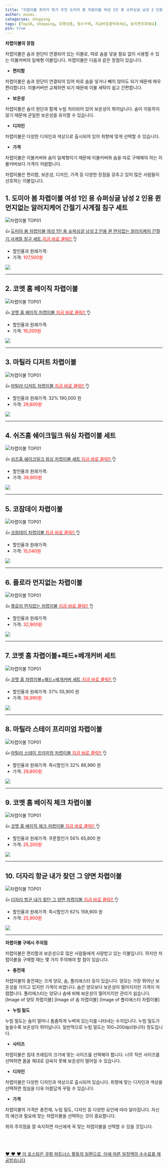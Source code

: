 ```yaml
---
title: "차렵이불 최저가 특가 추천 도미아 봄 차렵이불 여성 1인 용 슈퍼싱글 남성 2 인용 퀸 먼지없는 알러지케어 간절기 사계절 침구 세트 비교 장점 구매가이드"
author: eunmi.
categories: shopping
tags: [Top10, shopping, 유행상품, 필수구매, 지금바로클릭하세요, 놓치면후회해요]
pin: true
---
```

**차렵이불의 장점**

차렵이불은 솜과 원단이 연결되어 있는 이불로, 따로 솜을 넣을 필요 없이 사용할 수 있는 이불커버의 일체형 이불입니다. 차렵이불은 다음과 같은 장점이 있습니다.

* **편리함**

차렵이불은 솜과 원단이 연결되어 있어 따로 솜을 넣거나 빼지 않아도 되기 때문에 매우 편리합니다. 이불커버만 교체하면 되기 때문에 이불 세탁이 쉽고 간편합니다.

* **보온성**

차렵이불은 솜이 원단과 함께 누빔 처리되어 있어 보온성이 뛰어납니다. 솜이 이동하지 않기 때문에 균일한 보온성을 유지할 수 있습니다.

* **디자인**

차렵이불은 다양한 디자인과 색상으로 출시되어 있어 취향에 맞게 선택할 수 있습니다.

* **가격**

차렵이불은 이불커버와 솜이 일체형이기 때문에 이불커버와 솜을 따로 구매해야 하는 이불커버보다 가격이 저렴합니다.

차렵이불은 편리함, 보온성, 디자인, 가격 등 다양한 장점을 갖추고 있어 많은 사람들이 선호하는 이불입니다.

   

## 1. 도미아 봄 차렵이불 여성 1인 용 슈퍼싱글 남성 2 인용 퀸 먼지없는 알러지케어 간절기 사계절 침구 세트

![차렵이불 TOP01](https://thumbnail9.coupangcdn.com/thumbnails/remote/230x230ex/image/vendor_inventory/06f7/8b3973f7238f70c31b995b99e221ad4b54edefd3dc32fc7bc9897ae2bad4.jpg)


👍 [도미아 봄 차렵이불 여성 1인 용 슈퍼싱글 남성 2 인용 퀸 먼지없는 알러지케어 간절기 사계절 침구 세트 <font color=red> 지금 바로 클릭!! </font> ](https://link.coupang.com/re/AFFSDP?lptag=AF3617701&subid=GithubCoopas&pageKey=6404427004&traceid=V0-153&itemId=13706509372&vendorItemId=80957814915) 👌 


- 할인율과 원래가격: 
- 가격: <span style='color:red'>107,500원</span>

[![](/discount_price.png)](https://link.coupang.com/re/AFFSDP?lptag=AF3617701&subid=GithubCoopas&pageKey=6404427004&traceid=V0-153&itemId=13706509372&vendorItemId=80957814915)

---


   

## 2. 코멧 홈 베이직 차렵이불

![차렵이불 TOP01](https://thumbnail6.coupangcdn.com/thumbnails/remote/230x230ex/image/retail/images/2880429587646164-86b9e4ea-dc3e-4904-98df-5e898fc8dea6.jpg)


👍 [코멧 홈 베이직 차렵이불 <font color=red> 지금 바로 클릭!! </font> ](https://link.coupang.com/re/AFFSDP?lptag=AF3617701&subid=GithubCoopas&pageKey=6287221036&traceid=V0-153&itemId=12936950184&vendorItemId=80201331785) 👌 


- 할인율과 원래가격: 
- 가격: <span style='color:red'>19,200원</span>

[![](/discount_price.png)](https://link.coupang.com/re/AFFSDP?lptag=AF3617701&subid=GithubCoopas&pageKey=6287221036&traceid=V0-153&itemId=12936950184&vendorItemId=80201331785)

---


   

## 3. 마틸라 디저트 차렵이불

![차렵이불 TOP01](https://thumbnail8.coupangcdn.com/thumbnails/remote/230x230ex/image/retail/images/8970385456593661-181bbcaa-4e1a-43ea-9543-c1305a035044.jpg)


👍 [마틸라 디저트 차렵이불 <font color=red> 지금 바로 클릭!! </font> ](https://link.coupang.com/re/AFFSDP?lptag=AF3617701&subid=GithubCoopas&pageKey=1316647608&traceid=V0-153&itemId=3297172945&vendorItemId=3595938768) 👌 


- 할인율과 원래가격: 32%  190,000   원
- 가격: <span style='color:red'>29,800원</span>

[![](/discount_price.png)](https://link.coupang.com/re/AFFSDP?lptag=AF3617701&subid=GithubCoopas&pageKey=1316647608&traceid=V0-153&itemId=3297172945&vendorItemId=3595938768)

---


   

## 4. 쉬즈홈 쉐이크밀크 워싱 차렵이불 세트

![차렵이불 TOP01](https://thumbnail8.coupangcdn.com/thumbnails/remote/230x230ex/image/retail/images/5390486536102747-372ee8a1-f402-4327-bd60-10bd2ac65950.jpg)


👍 [쉬즈홈 쉐이크밀크 워싱 차렵이불 세트 <font color=red> 지금 바로 클릭!! </font> ](https://link.coupang.com/re/AFFSDP?lptag=AF3617701&subid=GithubCoopas&pageKey=6365819391&traceid=V0-153&itemId=13424403491&vendorItemId=80679011298) 👌 


- 할인율과 원래가격: 
- 가격: <span style='color:red'>39,900원</span>

[![](/discount_price.png)](https://link.coupang.com/re/AFFSDP?lptag=AF3617701&subid=GithubCoopas&pageKey=6365819391&traceid=V0-153&itemId=13424403491&vendorItemId=80679011298)

---


   

## 5. 코잠데이 차렵이불

![차렵이불 TOP01](https://thumbnail9.coupangcdn.com/thumbnails/remote/230x230ex/image/retail/images/2415922053084382-7a9294b7-50c2-40a4-b48f-53644f2b14ba.jpg)


👍 [코잠데이 차렵이불 <font color=red> 지금 바로 클릭!! </font> ](https://link.coupang.com/re/AFFSDP?lptag=AF3617701&subid=GithubCoopas&pageKey=6473015951&traceid=V0-153&itemId=14136840313&vendorItemId=84970990765) 👌 


- 할인율과 원래가격: 
- 가격: <span style='color:red'>15,040원</span>

[![](/discount_price.png)](https://link.coupang.com/re/AFFSDP?lptag=AF3617701&subid=GithubCoopas&pageKey=6473015951&traceid=V0-153&itemId=14136840313&vendorItemId=84970990765)

---


   

## 6. 플로라 먼지없는 차렵이불

![차렵이불 TOP01](https://thumbnail10.coupangcdn.com/thumbnails/remote/230x230ex/image/vendor_inventory/9776/cc5d61d502f94faa7ed235544430ae5ff58075331501aab1de0fc7472a16.png)


👍 [플로라 먼지없는 차렵이불 <font color=red> 지금 바로 클릭!! </font> ](https://link.coupang.com/re/AFFSDP?lptag=AF3617701&subid=GithubCoopas&pageKey=4939455050&traceid=V0-153&itemId=6504527710&vendorItemId=73798744425) 👌 


- 할인율과 원래가격: 
- 가격: <span style='color:red'>32,900원</span>

[![](/discount_price.png)](https://link.coupang.com/re/AFFSDP?lptag=AF3617701&subid=GithubCoopas&pageKey=4939455050&traceid=V0-153&itemId=6504527710&vendorItemId=73798744425)

---


   

## 7. 코멧 홈 차렵이불+패드+베개커버 세트

![차렵이불 TOP01](https://thumbnail8.coupangcdn.com/thumbnails/remote/230x230ex/image/retail/images/6862725737639771-270fd47a-8c84-41c2-ae70-d7bb6e963d63.jpg)


👍 [코멧 홈 차렵이불+패드+베개커버 세트 <font color=red> 지금 바로 클릭!! </font> ](https://link.coupang.com/re/AFFSDP?lptag=AF3617701&subid=GithubCoopas&pageKey=6375150002&traceid=V0-153&itemId=15608447768&vendorItemId=82826643643) 👌 


- 할인율과 원래가격: 37%  55,900   원
- 가격: <span style='color:red'>36,990원</span>

[![](/discount_price.png)](https://link.coupang.com/re/AFFSDP?lptag=AF3617701&subid=GithubCoopas&pageKey=6375150002&traceid=V0-153&itemId=15608447768&vendorItemId=82826643643)

---


   

## 8. 마틸라 스테이 프리미엄 차렵이불

![차렵이불 TOP01](https://thumbnail8.coupangcdn.com/thumbnails/remote/230x230ex/image/rs_quotation_api/fynvf3xc/c85fd99c5c49449a8e040b79b1fc2885.jpg)


👍 [마틸라 스테이 프리미엄 차렵이불 <font color=red> 지금 바로 클릭!! </font> ](https://link.coupang.com/re/AFFSDP?lptag=AF3617701&subid=GithubCoopas&pageKey=4702697261&traceid=V0-153&itemId=5925069002&vendorItemId=73223085597) 👌 


- 할인율과 원래가격: 즉시할인가 32%  88,990   원
- 가격: <span style='color:red'>29,800원</span>

[![](/discount_price.png)](https://link.coupang.com/re/AFFSDP?lptag=AF3617701&subid=GithubCoopas&pageKey=4702697261&traceid=V0-153&itemId=5925069002&vendorItemId=73223085597)

---


   

## 9. 코멧 홈 베이직 체크 차렵이불

![차렵이불 TOP01](https://thumbnail9.coupangcdn.com/thumbnails/remote/230x230ex/image/retail/images/4346905010027228-03967e40-afba-4c47-b11c-6d470814c3b5.jpg)


👍 [코멧 홈 베이직 체크 차렵이불 <font color=red> 지금 바로 클릭!! </font> ](https://link.coupang.com/re/AFFSDP?lptag=AF3617701&subid=GithubCoopas&pageKey=7196341595&traceid=V0-153&itemId=18179957584&vendorItemId=85329001459) 👌 


- 할인율과 원래가격: 쿠폰할인가 56%  65,800   원
- 가격: <span style='color:red'>25,200원</span>

[![](/discount_price.png)](https://link.coupang.com/re/AFFSDP?lptag=AF3617701&subid=GithubCoopas&pageKey=7196341595&traceid=V0-153&itemId=18179957584&vendorItemId=85329001459)

---


   

## 10. 더자리 항균 내가 찾던 그 양면 차렵이불

![차렵이불 TOP01](https://thumbnail7.coupangcdn.com/thumbnails/remote/230x230ex/image/retail/images/3510425960108020-abaf7ed2-0e35-4c7b-8103-6eaa75a6d211.jpg)


👍 [더자리 항균 내가 찾던 그 양면 차렵이불 <font color=red> 지금 바로 클릭!! </font> ](https://link.coupang.com/re/AFFSDP?lptag=AF3617701&subid=GithubCoopas&pageKey=6327038875&traceid=V0-153&itemId=13214402834&vendorItemId=80472798579) 👌 


- 할인율과 원래가격: 즉시할인가 62%  159,900   원
- 가격: <span style='color:red'>25,900원</span>

[![](/discount_price.png)](https://link.coupang.com/re/AFFSDP?lptag=AF3617701&subid=GithubCoopas&pageKey=6327038875&traceid=V0-153&itemId=13214402834&vendorItemId=80472798579)

---
**차렵이불 구매시 주의점**

차렵이불은 편리함과 보온성으로 많은 사람들에게 사랑받고 있는 이불입니다. 하지만 차렵이불을 구매할 때는 몇 가지 주의해야 할 점이 있습니다.

* **충전재**

차렵이불의 충전재는 크게 양모, 솜, 폴리에스터 등이 있습니다. 양모는 가장 뛰어난 보온성을 가지고 있지만 가격이 비쌉니다. 솜은 양모보다 보온성이 떨어지지만 가격이 저렴합니다. 폴리에스터는 양모나 솜에 비해 보온성이 떨어지지만 관리가 쉽습니다.
[Image of 양모 차렵이불]
[Image of 솜 차렵이불]
[Image of 폴리에스터 차렵이불]

* **누빔 밀도**

누빔 밀도는 솜이 얼마나 촘촘하게 누벼져 있는지를 나타내는 수치입니다. 누빔 밀도가 높을수록 보온성이 뛰어납니다. 일반적으로 누빔 밀도는 100~200dp(데니아) 정도입니다.

* **사이즈**

차렵이불은 침대 프레임의 크기에 맞는 사이즈를 선택해야 합니다. 너무 작은 사이즈를 선택하면 몸을 제대로 감싸지 못해 보온성이 떨어질 수 있습니다.

* **디자인**

차렵이불은 다양한 디자인과 색상으로 출시되어 있습니다. 취향에 맞는 디자인과 색상을 선택하면 침실을 더욱 아름답게 꾸밀 수 있습니다.

* **가격**

차렵이불의 가격은 충전재, 누빔 밀도, 디자인 등 다양한 요인에 따라 달라집니다. 자신의 예산과 필요에 맞는 차렵이불을 선택하는 것이 중요합니다.

위의 주의점을 잘 숙지하면 자신에게 꼭 맞는 차렵이불을 선택할 수 있을 것입니다.<br><br><br><br><br> [ ❤ ❤ ❤ 이 포스팅은 쿠팡 파트너스 활동의 일환으로, 이에 따른 일정액의 수수료를 제공받습니다](https://link.coupang.com/a/bcEFyh)